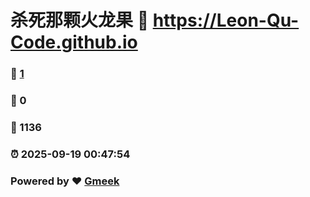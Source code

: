 # 杀死那颗火龙果 :link: https://Leon-Qu-Code.github.io 
### :page_facing_up: [1](https://Leon-Qu-Code.github.io/tag.html) 
### :speech_balloon: 0 
### :hibiscus: 1136 
### :alarm_clock: 2025-09-19 00:47:54 
### Powered by :heart: [Gmeek](https://github.com/Meekdai/Gmeek)
